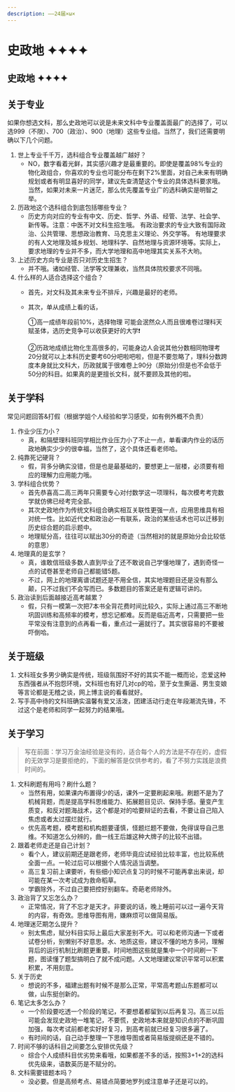 ```yaml
---
description: ——24届×ω×
---
```


# 史政地 ✦✦✦✦

## 史政地 ✦✦✦✦

## **关于专业**

如果你想选文科，那么史政地可以说是未来文科中专业覆盖面最广的选择了，可以选999（不限）、700（政治）、900（地理）这些专业组。当然了，我们还需要明确以下几个问题。

1. 世上专业千千万，选科组合专业覆盖越广越好？
   * NO，数字看着光鲜，其实感兴趣才是最重要的。即使是覆盖98%专业的物化政组合，你喜欢的专业也可能分布在剩下2%里面，对自己未来有明确规划或者有明显喜好的同学，建议先查清楚这个专业的具体选科要求哦。当然，如果对未来一片迷茫，那么优先覆盖专业广的选科确实是明智之举。
2. 历政地这个选科组合到底包括哪些专业？
   * 历史方向对应的专业有中文、历史、哲学、外语、经管、法学、社会学、新传等。注意：中医不对文科生招生哦。 有政治要求的专业大致有国际政治、公共管理、思想政治教育、马克思主义理论、外交学等。 有地理要求的有人文地理及城乡规划、地理科学、自然地理与资源环境等。实际上，要求地理的专业并不多，而大学地理和高中地理其实关系不大哟。
3. 上述历史方向专业是否只对历史生招生？
   * 并不哦。诸如经管、法学等文理兼收，当然具体院校要求不同哦。
4. 什么样的人适合选择这个组合？
   * 首先，对文科及其未来专业不排斥，兴趣是最好的老师。
   *   其次，单从成绩上看的话，

       ①高一成绩年段前10%，选择物理 可能会泯然众人而且很难卷过理科天赋圣体，选历史竞争可以收获更好的大学❗

       ②历政地成绩比物化生高很多的，可能身边人会说其他分数相同物理考20分就可以上本科历史要考60分吧啦吧啦，但是不要忽略了，理科分数跨度本身就比文科大，历政就属于很难卷上90分（原始分)但是也不会低于50分的科目。如果真的是更擅长文科，就不要顾及其他的啦。

## 关于学科

常见问题回答&打假（根据学姐个人经验和学习感受，如有例外概不负责）

1. 作业少压力小？
   * 真，和隔壁理科班同学相比作业压力小了不止一点，单看课内作业的话历政地确实少少的很幸福，当然了，这个具体还看老师哈。
2. 纯靠死记硬背？
   * 假，背多分确实没错，但是也是最基础的，要想更上一层楼，必须要有相应的理解力应用能力哦。
3. 学科组合优势？
   * 首先恭喜高二高三两年只需要专心对付数学这一项理科，每次模考考完数学就仿佛已经考完全部。
   * 其次史政地作为传统文科组合确实相互关联性更强一点，应用思维具有相对统一性。比如近代史和政治必一有联系，政治的某些话术也可以迁移到历史综合题的启示题中。
   * 地理赋分高，往往可以赋出30分的奇迹（当然相对的就是原始分会比较低的意思）
4. 地理真的是玄学？
   * 真，谁敢信班级多数人直到毕业了还不敢说自己学懂地理了，遇到奇怪一点的试卷甚至老师自己都能错5题。
   * 不过，网上的地理离谱试题还是不用全信，其实地理题目还是没有那么颠，只不过我们不会写而已。多数题目的答案还是有逻辑可讲的。
5. 政治读到后面越接近高考越累？
   * 假，只有一模第一次把7本书全背花费时间比较久，实际上通过高三不断地巩固训练和高频率的模考，想忘记都难。反而是临近高考，只需要把一些平常没有注意到的点再看一看，重点过一遍就行了。其实很容易的不要被吓倒哈。

## 关于班级

1. 文科班女多男少确实是传统，班级氛围好不好的其实不能一概而论，恋爱这种东西强者从不抱怨环境，文科班也有好几对cp的哈，至于女生撕逼、男生变娘等言论都是无稽之谈，网上博主说的看看就好。
2. 写手高中待的文科班确实温馨有爱又活泼，团建活动行走在年段潮流先锋，不过这个是老师和同学一起努力的结果哦。

## 关于学习

> 写在前面：学习万金油经验是没有的，适合每个人的方法是不存在的，虚假的无效学习是要拒绝的，下面的解答是仅供参考的，看了不努力实践是浪费时间的。

1. 文科刷题有用吗？刷什么题？
   * 当然有用，如果课内布置得少的话，课外一定要刷起来哦。刷题不是为了机械背题，而是提高学科思维能力、拓展题目见识、保持手感。量变产生质变，和反对题海战术，这个都是对的哈要辩证的去看，不要让自己陷入焦虑或者太过摆烂就行。
   * 优先高考题，模考题和机构题要谨慎，怪题烂题不要做，免得误导自己思维。不知道怎么分辨的，曲一线王后雄这种大牌子的比较不出错。
2. 跟着老师走还是自己计划？
   * 看个人，建议前期还是跟老师，老师毕竟应试经验比较丰富，也比较系统全面一点。一轮过后可以根据个人情况适当调整。
   * 高三复习前上课要听，有些细小知识点复习的时候不可能再拿出来说，却可能在某一次考试成为救命稻草。
   * 学霸除外，不过自己要把控好别翻车。奇葩老师除外。
3. 政治背了又忘怎么办？
   * 正常情况，背了不忘才是天才。非要说的话，晚上睡前可以过一遍今天背的内容，有奇效。思维导图有用，嫌麻烦可以做简易版。
4. 地理迷茫期怎么提升？
   * 别太焦虑，赋分科目实际上最后大家差别不大。可以和老师沟通一下或者试卷分析，别懒别不好意思。水、地质这些，建议不懂的地方多问，理解背后的运行机制比刷题更重要。时间地图这些就是集中一个时间刷一下题，图读懂了题型搞明白了就不成问题。人文地理建议常识平常可以积累积累，不用刻意。
5. 关于历史
   * 想说的不多，福建出题有时候不是那么正常，平常高考题山东题都可以做，山东挺创新的。
6. 笔记太多怎么办？
   * 一个阶段要吃透一个阶段的笔记，不要想着都留到以后再复习。高三以后可能会发现史政地一堆笔记，不要慌，史政地本来就是知识点的不断巩固加强，每次考试前都老实好好复习，到高考前就已经复习很多遍了。
   * 有时间的话，自己动手整理一下思维导图或者简易版提纲还是不错的。
7. 时间不够的话科目之间要怎么安排优先级？
   * 综合个人成绩科目优劣势来看哦，如果都差不多的话，按照3+1+2的选科优先级来，语数英历是不赋分的。
8. 文科需要错题本吗？
   * 没必要。但是高频考点、易错点简要地罗列成注意单子还是可以的。

